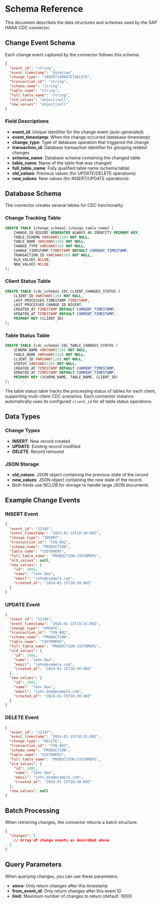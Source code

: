 # Schema Reference

This document describes the data structures and schemas used by the SAP HANA CDC connector.

## Change Event Schema

Each change event captured by the connector follows this schema:

```json
{
  "event_id": "string",
  "event_timestamp": "datetime",
  "change_type": "INSERT|UPDATE|DELETE",
  "transaction_id": "string",
  "schema_name": "string",
  "table_name": "string", 
  "full_table_name": "string",
  "old_values": "object|null",
  "new_values": "object|null"
}
```

### Field Descriptions

- **event_id**: Unique identifier for the change event (auto-generated)
- **event_timestamp**: When the change occurred (database timestamp)
- **change_type**: Type of database operation that triggered the change
- **transaction_id**: Database transaction identifier for grouping related changes
- **schema_name**: Database schema containing the changed table
- **table_name**: Name of the table that was changed
- **full_table_name**: Fully qualified table name (schema.table)
- **old_values**: Previous values (for UPDATE/DELETE operations)
- **new_values**: New values (for INSERT/UPDATE operations)

## Database Schema

The connector creates several tables for CDC functionality:

### Change Tracking Table

```sql
CREATE TABLE {change_schema}.{change_table_name} (
    CHANGE_ID BIGINT GENERATED ALWAYS AS IDENTITY PRIMARY KEY,
    TABLE_SCHEMA VARCHAR(128) NOT NULL,
    TABLE_NAME VARCHAR(128) NOT NULL,
    CHANGE_TYPE VARCHAR(10) NOT NULL,
    CHANGE_TIMESTAMP TIMESTAMP DEFAULT CURRENT_TIMESTAMP,
    TRANSACTION_ID VARCHAR(50) NOT NULL,
    OLD_VALUES NCLOB,
    NEW_VALUES NCLOB
);
```

### Client Status Table

```sql
CREATE TABLE {cdc_schema}.CDC_CLIENT_CHANGES_STATUS (
    CLIENT_ID VARCHAR(128) NOT NULL,
    LAST_PROCESSED_TIMESTAMP TIMESTAMP,
    LAST_PROCESSED_CHANGE_ID BIGINT,
    CREATED_AT TIMESTAMP DEFAULT CURRENT_TIMESTAMP,
    UPDATED_AT TIMESTAMP DEFAULT CURRENT_TIMESTAMP,
    PRIMARY KEY (CLIENT_ID)
);
```

### Table Status Table

```sql
CREATE TABLE {cdc_schema}.CDC_TABLE_CHANGES_STATUS (
    SCHEMA_NAME VARCHAR(128) NOT NULL,
    TABLE_NAME VARCHAR(128) NOT NULL,
    CLIENT_ID VARCHAR(128) NOT NULL,
    STATUS VARCHAR(128) NOT NULL,
    CREATED_AT TIMESTAMP DEFAULT CURRENT_TIMESTAMP,
    UPDATED_AT TIMESTAMP DEFAULT CURRENT_TIMESTAMP,
    PRIMARY KEY (SCHEMA_NAME, TABLE_NAME, CLIENT_ID)
);
```

The table status table tracks the processing status of tables for each client, supporting multi-client CDC scenarios. Each connector instance automatically uses its configured `client_id` for all table status operations.

## Data Types

### Change Types

- **INSERT**: New record created
- **UPDATE**: Existing record modified
- **DELETE**: Record removed

### JSON Storage

- **old_values**: JSON object containing the previous state of the record
- **new_values**: JSON object containing the new state of the record
- Both fields use NCLOB for storage to handle large JSON documents

## Example Change Events

### INSERT Event

```json
{
  "event_id": "12345",
  "event_timestamp": "2024-01-15T10:30:00Z",
  "change_type": "INSERT",
  "transaction_id": "TXN_001",
  "schema_name": "PRODUCTION",
  "table_name": "CUSTOMERS",
  "full_table_name": "PRODUCTION.CUSTOMERS",
  "old_values": null,
  "new_values": {
    "id": 1001,
    "name": "John Doe",
    "email": "john@example.com",
    "created_at": "2024-01-15T10:30:00Z"
  }
}
```

### UPDATE Event

```json
{
  "event_id": "12346",
  "event_timestamp": "2024-01-15T10:31:00Z",
  "change_type": "UPDATE",
  "transaction_id": "TXN_002",
  "schema_name": "PRODUCTION",
  "table_name": "CUSTOMERS",
  "full_table_name": "PRODUCTION.CUSTOMERS",
  "old_values": {
    "id": 1001,
    "name": "John Doe",
    "email": "john@example.com",
    "created_at": "2024-01-15T10:30:00Z"
  },
  "new_values": {
    "id": 1001,
    "name": "John Doe",
    "email": "john.doe@example.com",
    "created_at": "2024-01-15T10:30:00Z"
  }
}
```

### DELETE Event

```json
{
  "event_id": "12347",
  "event_timestamp": "2024-01-15T10:32:00Z",
  "change_type": "DELETE",
  "transaction_id": "TXN_003",
  "schema_name": "PRODUCTION",
  "table_name": "CUSTOMERS",
  "full_table_name": "PRODUCTION.CUSTOMERS",
  "old_values": {
    "id": 1001,
    "name": "John Doe",
    "email": "john.doe@example.com",
    "created_at": "2024-01-15T10:30:00Z"
  },
  "new_values": null
}
```

## Batch Processing

When retrieving changes, the connector returns a batch structure:

```json
{
  "changes": [
    // Array of change events as described above
  ]
}
```

## Query Parameters

When querying changes, you can use these parameters:

- **since**: Only return changes after this timestamp
- **from_event_id**: Only return changes after this event ID
- **limit**: Maximum number of changes to return (default: 1000)
